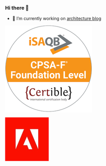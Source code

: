 ### Hi there 👋

- 🔭 I’m currently working on [architecture blog](https://techarcinfo.blogspot.com/)

<!--
**yochaubs/yochaubs** is a ✨ _special_ ✨ repository because its `README.md` (this file) appears on your GitHub profile.

Here are some ideas to get you started:

- 🔭 I’m currently working on ...
- 🌱 I’m currently learning ...
- 👯 I’m looking to collaborate on ...
- 🤔 I’m looking for help with ...
- 💬 Ask me about ...
- 📫 How to reach me: ...
- 😄 Pronouns: ...
- ⚡ Fun fact: ...
-->

![iSAQB® Certified Professional for Software Architecture - Foundation Level](logos/cpsaf.png) 

![Adobe Experience Manager Architect](logos/adobe_logo.jpeg)


